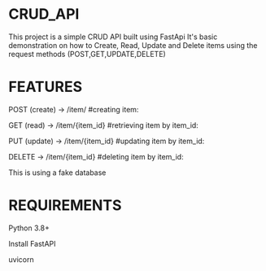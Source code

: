 # CRUD_API
This project is a simple CRUD API built using FastApi
It's basic demonstration on how to Create, Read, Update and Delete items using the request methods (POST,GET,UPDATE,DELETE)


# FEATURES
POST (create) -> /item/ #creating item:

GET (read) -> /item/{item_id} #retrieving item by item_id:

PUT (update) ->  /item/{item_id} #updating item by item_id:

DELETE -> /item/{item_id} #deleting item by item_id:

This is using a fake database

# REQUIREMENTS
Python 3.8+

Install FastAPI

uvicorn
